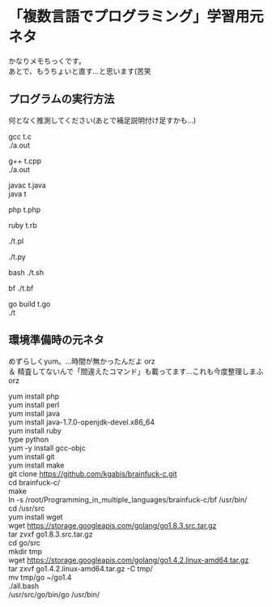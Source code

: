 # 「複数言語でプログラミング」学習用元ネタ
かなりメモちっくです。  
あとで、もうちょいと直す…と思います(苦笑

## プログラムの実行方法
何となく推測してください(あとで補足説明付け足すかも…)

gcc t.c  
./a.out

g++ t.cpp  
./a.out

javac t.java  
java t

php t.php

ruby t.rb

./t.pl

./t.py

bash ./t.sh

bf ./t.bf

go build t.go  
./t


## 環境準備時の元ネタ
めずらしくyum。…時間が無かったんだよ orz  
＆ 精査してないんで「間違えたコマンド」も載ってます…これも今度整理しまふ orz

yum install php  
yum install perl  
yum install java  
yum install java-1.7.0-openjdk-devel.x86_64  
yum install ruby  
type python  
yum -y install gcc-objc  
yum install git  
yum install make  
git clone https://github.com/kgabis/brainfuck-c.git  
cd brainfuck-c/  
make  
ln -s /root/Programming_in_multiple_languages/brainfuck-c/bf  /usr/bin/  
cd /usr/src  
yum install wget  
wget https://storage.googleapis.com/golang/go1.8.3.src.tar.gz  
tar zvxf go1.8.3.src.tar.gz  
cd go/src  
mkdir tmp  
wget https://storage.googleapis.com/golang/go1.4.2.linux-amd64.tar.gz  
tar zxvf go1.4.2.linux-amd64.tar.gz -C tmp/  
mv tmp/go ~/go1.4  
./all.bash  
 /usr/src/go/bin/go /usr/bin/  




